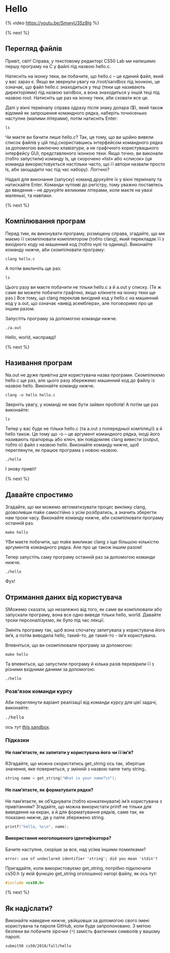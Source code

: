 # Hello

{% video https://youtu.be/SmwyU3Sz8Ig %}

{% next %}

## Перегляд файлів

Привіт, світ! Справа, у текстовому редакторі CS50 Lab ми напишемо першу програму на С у файлі під назвою hello.c. 

Натисніть на іконку теки, ви побачите, що hello.c – це єдиний файл, який у вас зараз є. Якщо ви звернули увагу на /root/sandbox під іконкою, це означає, що файл hello.c знаходиться у теці (теки ще називають директоріями) під назвою sandbox, а вона знаходиться у іншій теці під назвою root. Натисніть ще раз на іконку теки, аби сховати все це.

Далі у вікні терміналу справа одразу після знаку долара ($), який також відомий як запрошення командного рядка, наберіть точнісенько наступне (малими літерами), потім натисніть Enter:


```
ls
```

Чи маєте ви бачити лише hello.c? Так, це тому, що ви щойно вивели список файлів у цій теці,скориставшись інтерфейсом командного рядка за допомогою виключно клавіатури, а не графічного користувацького інтерфейсу GUI, представленого іконкою теки. Якщо точно, ви виконали (тобто запустили) команду ls, це скорочено «list» або «список» (ця команда використовується настільки часто, що її автори назвали просто ls, аби заощадити час під час набору). Логічно?

Надалі для виконання (запуску) команд друкуйте їх у вікні терміналу та натискайте Enter. Команди чутливі до регістру, тому уважно поставтесь до введення – не друкуйте великими літерами, коли маєте на увазі маленькі, та навпаки.

{% next %}

## Компілювання програм

Перед тим, як виконувати програму, розміщену справа, згадайте, що ми маємо її скомпілювати компілятором (тобто clang), який перекладає її з вихідного коду на машинний код (тобто нулі та одиниці). Виконайте команду нижче, аби скомпілювати програму:

```
clang hello.c
```

А потім викличіть ще раз:

```
ls
```

Цього разу ви маєте побачити не тільки hello.c а й a.out у списку. (Те ж саме ви можете побачити графічно, якщо клікнете на іконку теки ще раз.) Все тому, що clang переклав вихідний код у hello.c на машинний код у a.out, що означає «вивід асемблера», але поговоримо про це іншим разом.

Запустіть програму за допомогою команди нижче.


```
./a.out
```

Hello, world, насправді!

{% next %}

## Називання програм

Na.out не дуже привітна для користувача назва програми. Скомпілюємо hello.c ще раз, але цього разу збережемо машинний код до файлу із назвою hello. Виконайте команду нижче.

```
clang -o hello hello.c
```

Зверніть увагу, у команді не має бути зайвих пробілів! А потім ще раз виконайте:

```
ls
```

Тепер у вас буде не тільки hello.c (та a.out з попередньої компіляції) а й hello також. Це тому що -o – це аргумент командного рядка, іноді його називають прапорець або ключ, він повідомляє clang вивести (output, тобто o) файл з назвою hello. Виконайте команду нижче, щоб переглянути, як працює програма з новою назвою.

```
./hello
```

І знову привіт!

{% next %}

## Давайте спростимо

Згадайте, що ми можемо автоматизувати процес виклику clang, дозволивши make самостійно з усім розібратись, а значить зберегти нам трохи часу. Виконайте команду нижче, аби скомпілювати програму останній раз.

```
make hello
```

YВи маєте побачити, що make викликає clang з іще більшою кількістю аргументів командного рядка. Але про це також іншим разом!

Тепер запустіть саму програму останній раз за допомогою команди нижче.

```
./hello
```

Фух!

## Отримання даних від користувача

SМожемо сказати, що незалежно від того, як саме ви компілювали або запускали програму, вона все одно виведе тільки hello, world. Давайте трохи персоналізуємо, як було під час лекції.

Змініть програму так, щоб вона спочатку запитувала у користувача його ім’я, а потім виводила hello, такий-то, де такий-то - ім’я користувача.

Впевніться, що ви скомпілювали програму за допомогою:

```
make hello
```

Та впевніться, що запустили програму й кілька разів перевірили її з різними вхідними даними за допомогою:

```
./hello
```

### Розв'язок команди курсу

Аби переглянути варіант реалізації від команди курсу для цієї задачі, виконайте:

<pre>
./hello
</pre>

ось тут [this sandbox](http://bit.ly/2Qp0a2g).

### Підказки

#### Не пам’ятаєте, як запитати у користувача його чи її ім’я?

RЗгадайте, що можна скористатись get_string ось так, зберігши значення, яке повернеться, у змінній з назвою name типу string..

```c
string name = get_string("What is your name?\n");
```

#### Не пам’ятаєте, як форматувати рядки?

Не пам’ятаєте, як об’єднувати (тобто конкатенувати) ім’я користувача з привітанням? Згадайте, що можна використати printf не тільки для виведення на екран, а й для форматування рядків, саме так, як показано нижче, де у name збережено string.

```c
printf("hello, %s\n", name);
```

#### Використання неоголошеного ідентифікатора?

Бачите наступне, скоріше за все, над усіма іншими помилками?

```
error: use of undeclared identifier 'string'; did you mean 'stdin'?
```

Пригадайте, коли використовуємо get_string, потрібно підключити cs50.h (у якій функцію get_string оголошено) нагорі файлу, як ось тут:

```c
#include <cs50.h>
```

{% next %}

## Як надіслати?

Виконайте наведене нижче, увійшовши за допомогою свого імені користувача та пароля GitHub, коли буде запропоновано. З метою безпеки ви побачите зірочки (`*`) замість фактичних символів у вашому паролі.

```
submit50 cs50/2018/fall/hello
```
